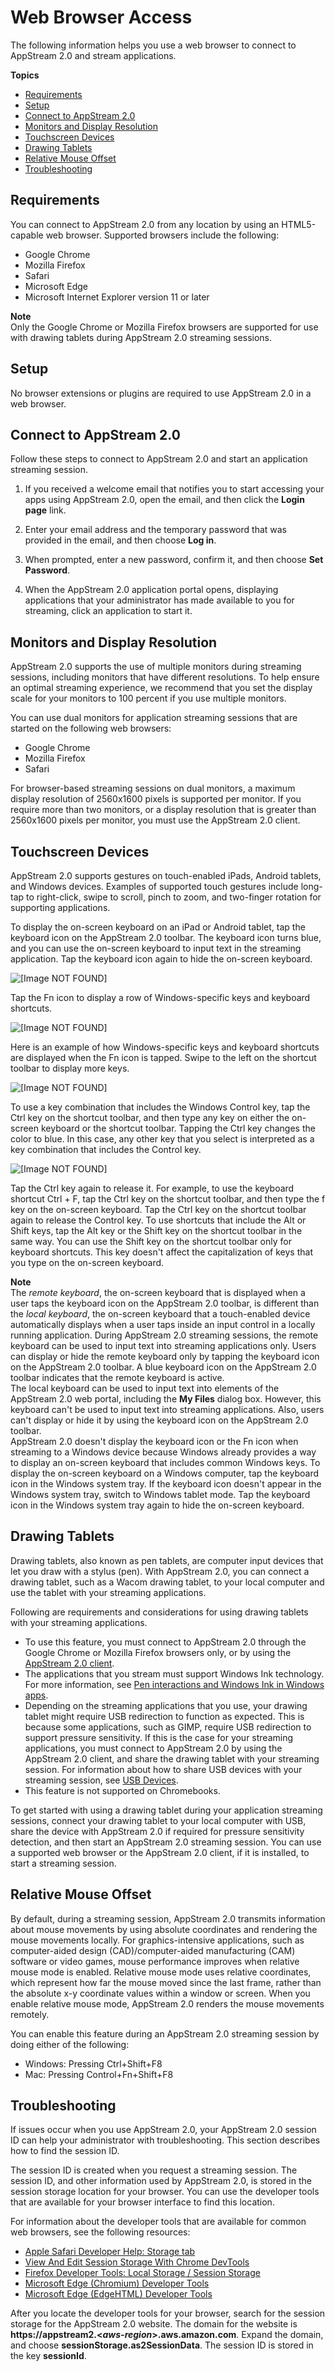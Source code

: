 # Web Browser Access<a name="web-browser-user"></a>

The following information helps you use a web browser to connect to AppStream 2\.0 and stream applications\.

**Topics**
+ [Requirements](#web-browser-requirements-user)
+ [Setup](#web-browser-setup-user)
+ [Connect to AppStream 2\.0](#web-browser-start-streaming-session-user)
+ [Monitors and Display Resolution](#web-browser-monitors-display-resolution-user)
+ [Touchscreen Devices](#web-browser-using-touchscreen-devices-user)
+ [Drawing Tablets](#web-browser-drawing-tablets-user)
+ [Relative Mouse Offset](#web-browser-relative-mouse-offset-web-access-user)
+ [Troubleshooting](#web-browser-troubleshooting-user)

## Requirements<a name="web-browser-requirements-user"></a>

You can connect to AppStream 2\.0 from any location by using an HTML5\-capable web browser\. Supported browsers include the following:
+ Google Chrome
+ Mozilla Firefox
+ Safari
+ Microsoft Edge
+ Microsoft Internet Explorer version 11 or later

**Note**  
Only the Google Chrome or Mozilla Firefox browsers are supported for use with drawing tablets during AppStream 2\.0 streaming sessions\.

## Setup<a name="web-browser-setup-user"></a>

No browser extensions or plugins are required to use AppStream 2\.0 in a web browser\. 

## Connect to AppStream 2\.0<a name="web-browser-start-streaming-session-user"></a>

Follow these steps to connect to AppStream 2\.0 and start an application streaming session\.

1. If you received a welcome email that notifies you to start accessing your apps using AppStream 2\.0, open the email, and then click the **Login page** link\.

1. Enter your email address and the temporary password that was provided in the email, and then choose **Log in**\.

1. When prompted, enter a new password, confirm it, and then choose **Set Password**\.

1. When the AppStream 2\.0 application portal opens, displaying applications that your administrator has made available to you for streaming, click an application to start it\.

## Monitors and Display Resolution<a name="web-browser-monitors-display-resolution-user"></a>

AppStream 2\.0 supports the use of multiple monitors during streaming sessions, including monitors that have different resolutions\. To help ensure an optimal streaming experience, we recommend that you set the display scale for your monitors to 100 percent if you use multiple monitors\.

You can use dual monitors for application streaming sessions that are started on the following web browsers:
+ Google Chrome
+ Mozilla Firefox
+ Safari

For browser\-based streaming sessions on dual monitors, a maximum display resolution of 2560x1600 pixels is supported per monitor\. If you require more than two monitors, or a display resolution that is greater than 2560x1600 pixels per monitor, you must use the AppStream 2\.0 client\.

## Touchscreen Devices<a name="web-browser-using-touchscreen-devices-user"></a>

AppStream 2\.0 supports gestures on touch\-enabled iPads, Android tablets, and Windows devices\. Examples of supported touch gestures include long\-tap to right\-click, swipe to scroll, pinch to zoom, and two\-finger rotation for supporting applications\.

To display the on\-screen keyboard on an iPad or Android tablet, tap the keyboard icon on the AppStream 2\.0 toolbar\. The keyboard icon turns blue, and you can use the on\-screen keyboard to input text in the streaming application\. Tap the keyboard icon again to hide the on\-screen keyboard\.

![\[Image NOT FOUND\]](http://docs.aws.amazon.com/appstream2/latest/developerguide/images/CircleKeyboardIconBorder.PNG)

Tap the Fn icon to display a row of Windows\-specific keys and keyboard shortcuts\.

![\[Image NOT FOUND\]](http://docs.aws.amazon.com/appstream2/latest/developerguide/images/CircleFnIconBorder.PNG)

Here is an example of how Windows\-specific keys and keyboard shortcuts are displayed when the Fn icon is tapped\. Swipe to the left on the shortcut toolbar to display more keys\.

![\[Image NOT FOUND\]](http://docs.aws.amazon.com/appstream2/latest/developerguide/images/ShortcutRowBorder.PNG)

To use a key combination that includes the Windows Control key, tap the Ctrl key on the shortcut toolbar, and then type any key on either the on\-screen keyboard or the shortcut toolbar\. Tapping the Ctrl key changes the color to blue\. In this case, any other key that you select is interpreted as a key combination that includes the Control key\. 

![\[Image NOT FOUND\]](http://docs.aws.amazon.com/appstream2/latest/developerguide/images/ShortcutRowControlKeyHighlightedBorder.PNG)

Tap the Ctrl key again to release it\. For example, to use the keyboard shortcut Ctrl \+ F, tap the Ctrl key on the shortcut toolbar, and then type the f key on the on\-screen keyboard\. Tap the Ctrl key on the shortcut toolbar again to release the Control key\. To use shortcuts that include the Alt or Shift keys, tap the Alt key or the Shift key on the shortcut toolbar in the same way\. You can use the Shift key on the shortcut toolbar only for keyboard shortcuts\. This key doesn't affect the capitalization of keys that you type on the on\-screen keyboard\.

**Note**  
The *remote keyboard*, the on\-screen keyboard that is displayed when a user taps the keyboard icon on the AppStream 2\.0 toolbar, is different than the *local keyboard*, the on\-screen keyboard that a touch\-enabled device automatically displays when a user taps inside an input control in a locally running application\. During AppStream 2\.0 streaming sessions, the remote keyboard can be used to input text into streaming applications only\. Users can display or hide the remote keyboard only by tapping the keyboard icon on the AppStream 2\.0 toolbar\. A blue keyboard icon on the AppStream 2\.0 toolbar indicates that the remote keyboard is active\.  
The local keyboard can be used to input text into elements of the AppStream 2\.0 web portal, including the **My Files** dialog box\. However, this keyboard can't be used to input text into streaming applications\. Also, users can't display or hide it by using the keyboard icon on the AppStream 2\.0 toolbar\.  
AppStream 2\.0 doesn't display the keyboard icon or the Fn icon when streaming to a Windows device because Windows already provides a way to display an on\-screen keyboard that includes common Windows keys\. To display the on\-screen keyboard on a Windows computer, tap the keyboard icon in the Windows system tray\. If the keyboard icon doesn't appear in the Windows system tray, switch to Windows tablet mode\. Tap the keyboard icon in the Windows system tray again to hide the on\-screen keyboard\.

## Drawing Tablets<a name="web-browser-drawing-tablets-user"></a>

Drawing tablets, also known as pen tablets, are computer input devices that let you draw with a stylus \(pen\)\. With AppStream 2\.0, you can connect a drawing tablet, such as a Wacom drawing tablet, to your local computer and use the tablet with your streaming applications\. 

Following are requirements and considerations for using drawing tablets with your streaming applications\.
+ To use this feature, you must connect to AppStream 2\.0 through the Google Chrome or Mozilla Firefox browsers only, or by using the [AppStream 2\.0 client](client-application-windows-user.md)\.
+ The applications that you stream must support Windows Ink technology\. For more information, see [Pen interactions and Windows Ink in Windows apps](https://docs.microsoft.com/en-us/windows/uwp/design/input/pen-and-stylus-interactions)\.
+ Depending on the streaming applications that you use, your drawing tablet might require USB redirection to function as expected\. This is because some applications, such as GIMP, require USB redirection to support pressure sensitivity\. If this is the case for your streaming applications, you must connect to AppStream 2\.0 by using the AppStream 2\.0 client, and share the drawing tablet with your streaming session\. For information about how to share USB devices with your streaming session, see [USB Devices](client-application-windows-user.md#client-application-windows-how-to-share-usb-devices-user)\.
+ This feature is not supported on Chromebooks\.

To get started with using a drawing tablet during your application streaming sessions, connect your drawing tablet to your local computer with USB, share the device with AppStream 2\.0 if required for pressure sensitivity detection, and then start an AppStream 2\.0 streaming session\. You can use a supported web browser or the AppStream 2\.0 client, if it is installed, to start a streaming session\.

## Relative Mouse Offset<a name="web-browser-relative-mouse-offset-web-access-user"></a>

By default, during a streaming session, AppStream 2\.0 transmits information about mouse movements by using absolute coordinates and rendering the mouse movements locally\. For graphics\-intensive applications, such as computer\-aided design \(CAD\)/computer\-aided manufacturing \(CAM\) software or video games, mouse performance improves when relative mouse mode is enabled\. Relative mouse mode uses relative coordinates, which represent how far the mouse moved since the last frame, rather than the absolute x\-y coordinate values within a window or screen\. When you enable relative mouse mode, AppStream 2\.0 renders the mouse movements remotely\.

You can enable this feature during an AppStream 2\.0 streaming session by doing either of the following:
+ Windows: Pressing Ctrl\+Shift\+F8
+ Mac: Pressing Control\+Fn\+Shift\+F8

## Troubleshooting<a name="web-browser-troubleshooting-user"></a>

If issues occur when you use AppStream 2\.0, your AppStream 2\.0 session ID can help your administrator with troubleshooting\. This section describes how to find the session ID\. 

The session ID is created when you request a streaming session\. The session ID, and other information used by AppStream 2\.0, is stored in the session storage location for your browser\. You can use the developer tools that are available for your browser interface to find this location\.

For information about the developer tools that are available for common web browsers, see the following resources:
+ [Apple Safari Developer Help: Storage tab](https://support.apple.com/guide/safari-developer/storage-tab-dev43453fff5/mac)
+ [View And Edit Session Storage With Chrome DevTools](https://developers.google.com/web/tools/chrome-devtools/storage/sessionstorage)
+ [Firefox Developer Tools: Local Storage / Session Storage](https://developer.mozilla.org/en-US/docs/Tools/Storage_Inspector/Local_Storage_Session_Storage)
+ [Microsoft Edge \(Chromium\) Developer Tools](https://docs.microsoft.com/en-us/microsoft-edge/devtools-guide-chromium)
+ [Microsoft Edge \(EdgeHTML\) Developer Tools](https://docs.microsoft.com/en-us/microsoft-edge/devtools-guide)

After you locate the developer tools for your browser, search for the session storage for the AppStream 2\.0 website\. The domain for the website is **https://appstream2\.<*aws\-region*>\.aws\.amazon\.com**\. Expand the domain, and choose **sessionStorage\.as2SessionData**\. The session ID is stored in the key **sessionId**\.